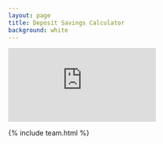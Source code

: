 ```yaml
---
layout: page
title: Deposit Savings Calculator
background: white
---
```


<div>
    <iframe class="deposit-calc" frameborder="0"
        src="https://www.ooba.co.za/calculators/home-loan-deposit-saving-calculator?iframe=true&iftype=nobrand"
        title="Deposit Savings Calculator"></iframe>
</div>

{% include team.html %}